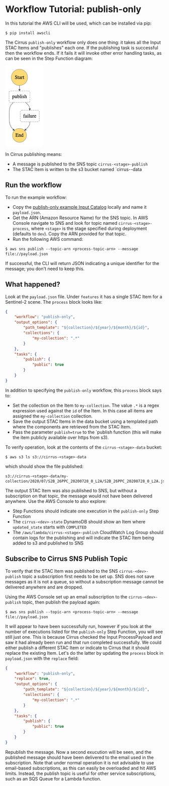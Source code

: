 # Workflow Tutorial: publish-only

In this tutorial the AWS CLI will be used, which can be installed via pip:

```
$ pip install awscli
```

The Cirrus `publish-only` workflow only does one thing: it takes all the
Input STAC Items and "publishes" each one. If the publishing task is
successful then the workflow ends. If it fails it will invoke other error
handling tasks, as can be seen in the Step Function diagram:

![](images/workflow-publish-only.png)

In Cirrus publishing means:

- A message is published to the SNS topic `cirrus-<stage>-publish`
- The STAC Item is written to the s3 bucket named `cirrus-<stage>-data


## Run the workflow

To run the example workflow:

- Copy the [publish-only example Input Catalog](examples/publish-only.json)
  locally and name it `payload.json`.
- Get the ARN (Amazon Resource Name) for the SNS topic. In AWS Console navigate
  to SNS and look for topic named `cirrus-<stage>-process`, where `<stage>`
  is the stage specified during deployment (defaults to `dev`).
  Copy the ARN provided for that topic.
- Run the following AWS command:

```
$ aws sns publish --topic-arn <process-topic-arn> --message file://payload.json
```

If successful, the CLI will return JSON indicating a unique identifier for
the message; you don't need to keep this.


## What happened?

Look at the `payload.json` file. Under `features` it has a single STAC Item
for a Sentinel-2 scene. The `process` block looks like:

```json
{
    "workflow": "publish-only",
    "output_options": {
        "path_template": "${collection}/${year}/${month}/${id}",
        "collections": {
            "my-collection": ".*"
        }
    },
    "tasks": {
        "publish": {
            "public": true
        }
    }
}
```

In addition to specifying the `publish-only` workflow, this `process` block
says to:

- Set the collection on the Item to `my-collection`. The value `.*` is a
  regex expression used against the `id` of the Item. In this case all items
  are assigned the `my-collection` collection.
- Save the output STAC Items in the data bucket using a templated path where
  the components are retrieved from the STAC Item.
- Pass the parameter `publish=true` to the `publish function (this will make
  the item publicly available over https from s3).

To verify operation, look at the contents of the `cirrus-<stage>-data` bucket:

```
$ aws s3 ls s3://cirrus-<stage>-data
```

which should show the file published:

```
s3://cirrus-<stage>-data/my-collection/2020/07/S2B_26PPC_20200728_0_L2A/S2B_26PPC_20200728_0_L2A.json
```

The output STAC Item was also published to SNS, but without a subscription
on that topic, the message would not have been delivered anywhere.
Use the AWS Console to also explore:

- Step Functions should indicate one execution in the `publish-only` Step Function
- The `cirrus-<dev>-state` DynamoDB should show an Item where `updated_state`
  starts with `COMPLETED`
- The `/aws/lambda/cirrus-<stage>-publish` CloudWatch Log Group should contain
  logs for the publishing and will indicate the STAC Item being added to s3 and
  published to SNS


## Subscribe to Cirrus SNS Publish Topic

To verify that the STAC Item was published to the SNS `cirrus-<dev>-publish`
topic a subscription first needs to be set up. SNS does not save messages as
it is not a queue, so without a subscription message cannot be delivered anywhere
and are dropped.

Using the AWS Console set up an email subscription to the
`cirrus-<dev>-publish` topic, then publish the payload again:

```
$ aws sns publish --topic-arn <process-topic-arn> --message file://payload.json
```

It will appear to have been successfully run, however if you look at the number
of executions listed for the `publish-only` Step Function, you will see still
just one. This is because Cirrus checked the Input ProcessPayload and saw it
had already been run and that run completed successfully. We could either publish
a different STAC Item or indicate to Cirrus that it should replace the existing
Item. Let's do the latter by updating the `process` block in `payload.json`
with the `replace` field:

```json
{
    "workflow": "publish-only",
    "replace": true,
    "output_options": {
        "path_template": "${collection}/${year}/${month}/${id}",
        "collections": {
            "my-collection": ".*"
        }
    },
    "tasks": {
        "publish": {
            "public": true
        }
    }
}
```

Republish the message. Now a second exucution will be seen, and the published
message should have been delivered to the email used in the subscription.
Note that under normal operation it is not advisable to use email-based
subscriptions, as this can easily be overloaded and hit AWS limits.
Instead, the publish topic is useful for other service subscriptions,
such as an SQS Queue for a Lambda function.
